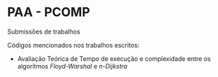 # PAA - PCOMP
Submissões de trabalhos 

Códigos mencionados nos trabalhos escritos:

- Avaliação Teórica de Tempo de execução e complexidade entre os algoritmos *Floyd-Warshal* e *n-Dijkstra*


